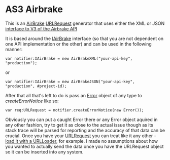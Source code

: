 AS3 Airbrake
============

This is an [AirBrake](http://airbrake.io/) [URLRequest](http://help.adobe.com/en_US/FlashPlatform/reference/actionscript/3/flash/net/URLRequest.html) generator that uses either the XML or JSON [interface to V3 of the Airbrake API](http://help.airbrake.io/kb/api-2/notifier-api-v3)

It is based around the [IAirBrake](https://github.com/cleversoap/as3-airbrake/blob/master/com/cleversoap/airbrake/IAirBrake.as) interface (so that you are not dependent on one API implementation or the other) and can be used in the following manner:

```actionscript3
var notifier:IAirBrake = new AirBrakeXML("your-api-key", "production");
```
or

```actionscript3
var notifier:IAirBrake = new AirBrakeJSON("your-api-key", "production", #project-id);
```

After that all that's left to do is pass an [Error](http://help.adobe.com/en_US/FlashPlatform/reference/actionscript/3/Error.html) object of any type to *createErrorNotice* like so:

```actionscript3
var req:URLRequest = notifier.createErrorNotice(new Error());
```
Obviously you can put a caught Error there or any Error object aquired in any other fashion, try to get it as close to the actual issue though as its stack trace will be parsed for reporting and the accuracy of that data can be crucial. Once you have your [URLRequest](http://help.adobe.com/en_US/FlashPlatform/reference/actionscript/3/flash/net/URLRequest.html) you can treat like it any other - [load it with a URLLoader](http://help.adobe.com/en_US/FlashPlatform/reference/actionscript/3/flash/net/URLLoader.html#load\(\)), for example. I made no assumptions about how you wanted to actually send the data once you have the URLRequest object so it can be inserted into any system.